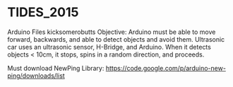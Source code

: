 # TIDES_2015
Arduino Files
kicksomerobutts
Objective: Arduino must be able to move forward, backwards, and able to detect objects and avoid them. 
Ultrasonic car uses an ultrasonic sensor, H-Bridge, and Arduino. When it detects objects < 10cm, it stops, spins in a random direction, and proceeds.

Must download NewPing Library: https://code.google.com/p/arduino-new-ping/downloads/list
